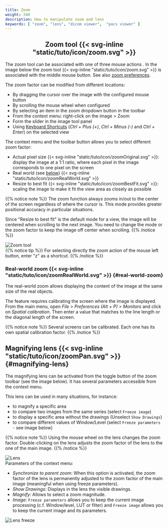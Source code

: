 ```yaml
---
title: Zoom
weight: 340
description: How to manipulate zoom and lens
keywords: [ "zoom", "lens", "dicom viewer",  "pacs viewer" ]
---
```


## <center>Zoom tool {{< svg-inline "static/tuto/icon/zoom.svg" >}}</center>

The zoom tool can be associated with one of three mouse actions  . In the image below the zoom tool {{< svg-inline "static/tuto/icon/zoom.svg" >}} is associated with the middle mouse button. See also [zoom preferences](../dicom-2d-viewer/#preferences).

The zoom factor can be modified from different locations:

* By dragging the cursor over the image with the configured mouse button
* By scrolling the mouse wheel when configured
* By selecting an item in the zoom dropdown button in the toolbar
* From the context menu: right-click on the image > Zoom
* Form the slider in the image tool panel
* Using [Keyboard Shortcuts](../../basics/shortcuts) (_Ctrl + Plus (+)_, _Ctrl + Minus (-)_ and _Ctrl + Enter_) on the selected view

The context menu and the toolbar button allows you to select different zoom factor:

* Actual pixel size {{< svg-inline "static/tuto/icon/zoomOriginal.svg" >}}: display the image at a 1:1 ratio, where each pixel in the image corresponds to one pixel on the screen
* Real world (see [below](#real-world-zoom)) {{< svg-inline "static/tuto/icon/zoomRealWorld.svg" >}}
* Resize to best fit {{< svg-inline "static/tuto/icon/zoomBestFit.svg" >}}: scaling the image to make it fit the view area as closely as possible

{{% notice note %}}
The zoom function always zooms in/out to the center of the screen regardless of where the cursor is. This mode provides greater positional accuracy in particular situations.

Since "Resize to best fit" is the default mode for a view, the image will be centered when scrolling to the next image. You need to change the mode or the zoom factor to keep the image off center when scrolling.
{{% /notice %}}

![Zoom tool](/tuto/zoom-actions.jpg?classes=shadow&width=700px)
<br>
{{% notice tip %}}
For selecting directly the zoom action of the mouse left button, enter "z" as a shortcut.
{{% /notice %}}

### Real-world zoom {{< svg-inline "static/tuto/icon/zoomRealWorld.svg" >}} {#real-world-zoom}
The real-world zoom allows displaying the content of the image at the same size of the real objects.

The feature requires calibrating the screen where the image is displayed. From the main menu, open _File > Preferences (Alt + P) > Monitors_ and click on _Spatial calibration_. Then enter a value that matches to the line length or the diagonal length of the screen.

{{% notice note %}}
Several screens can be calibrated. Each one has its own spatial calibration factor.
{{% /notice %}}

## Magnifying lens {{< svg-inline "static/tuto/icon/zoomPan.svg" >}} {#magnifying-lens}
The magnifying lens can be activated from the toggle button of the zoom toolbar (see the image below). It has several parameters accessible from the context menu.

This lens can be used in many situations, for instance:

* to magnify a specific area
* to compare two images from the same series (select `Freeze image`)
* to display a specific area without the drawings (Unselect `Show Drawings`)
* to compare different values of Window/Level (select `Freeze parameters` - see image below)

{{% notice note %}}
Using the mouse wheel on the lens changes the zoom factor. Double-clicking on the lens adjusts the zoom factor of the lens to the one of the main image.
{{% /notice %}}

![Lens](/tuto/lens-drawing.jpg?classes=shadow&width=700px)
<br>
Parameters of the context menu:

* *Synchronize to parent zoom:* When this option is activated, the zoom factor of the lens is permanently adjusted to the zoom factor of the main image (meaningful when using freeze parameters).
* *Show Drawings:* Displays in the lens the visible drawings.
* *Magnify:* Allows to select a zoom magnitude.
* *Image:* `Freeze parameters` allows you to keep the current image processing (c.f. Window/level, LUT or filter) and `Freeze image` allows you to keep the current image and its parameters.

![Lens freeze](/tuto/lens-freeze.jpg?classes=shadow&width=700px)
